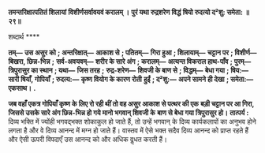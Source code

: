 **तमन्तरिक्षात्पतितं शिलायां** **विशीर्णसर्वावयवं करालम् ।** **पुरं यथा रुद्रशरेण विद्धं** **षियो रुदत्यो द²शु: समेता: ॥ २९॥** 

शब्दार्थ **** 

**तम्—** **उस असुर को** **; अन्तरिक्षात्—** **आकाश से** **; पतितम्—** **गिरा हुआ** **; शिलायाम्—** **चट्टान पर** **; विशीर्ण—** **बिखरा, छिन्न-भिन्न** **;** **सर्व-अवयवम्—** **शरीर के सारे अंग** **; करालम्—** **अत्यन्त विकराल हाथ-पाँव** **; पुरम्—** **त्रिपुरासुर का स्थान** **; यथा—** **जिस तरह** **;** **रुद्र-शरेण—** **शिवजी के बाण से** **; विद्धम्—** **बेधा गया** **; षिय:—** **सारी षियाँ, गोपियाँ** **; रुदत्य:—** **कृष्ण वियोग के कारण रोती** **हुईं** **; द²शु:—** **अपने सामने ही देखा** **; समेता:—** **एकसाथ।** **.** 

**जब वहाँ एकत्र गोपियाँ कृष्ण के लिए रो रही थीं तो वह असुर आकाश से पत्थर की एक** **बड़ी चट्टान पर आ गिरा, जिससे उसके सारे अंग छिन्न-भिन्न हो गये मानो भगवान् शिवजी के** **बाण से बेधा गया त्रिपुरासुर हो।** **तात्पर्य :** दिव्य भक्ति में ज्योंही भगवद्भक्त शोकाकुल हो जाते हैं, तो उन्हें भगवान् के दिव्य कार्यकलापों का अनुभव होने लगता है और वे दिव्य आनन्द में मग्न हो जाते हैं। वास्तव में ऐसे भक्त सदैव दिव्य आनन्द को प्राप्त रहते हैं और ऐसी ऊपरी विपदाएँ उस आनन्द को और अधिक वॢधत करती हैं।  